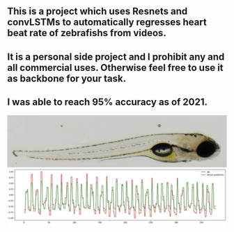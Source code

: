 ## This is a project which uses Resnets and convLSTMs to automatically regresses heart beat rate of zebrafishs from videos.
## It is a personal side project and I prohibit any and all commercial uses. Otherwise feel free to use it as backbone for your task.
## I was able to reach 95% accuracy as of 2021.
<img src='zebrafish.jpg'>
<br>
<img src='prediction1.jpg'>